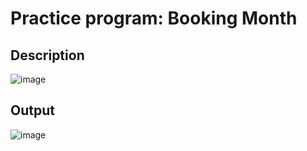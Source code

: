 # Practice program: Booking Month

## Description

![image](https://github.com/Tan12d/PWC_RDBMS_using_Oracle/assets/100254217/e580828a-73d8-4248-a80a-af8f3b91d7ef)

## Output

![image](https://github.com/Tan12d/PWC_RDBMS_using_Oracle/assets/100254217/70c6b8f4-335e-48d7-a427-91b9473c4818)
